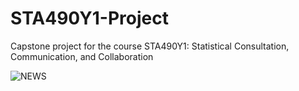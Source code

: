 # STA490Y1-Project
Capstone project for the course STA490Y1: Statistical Consultation, Communication, and Collaboration

![NEWS](https://user-images.githubusercontent.com/66647718/202897121-7754de74-a8a9-47ec-ae32-0b34f38edf50.jpg)
